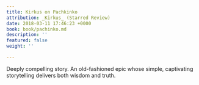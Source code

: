 ```yaml
---
title: Kirkus on Pachkinko
attribution: _Kirkus_ (Starred Review)
date: 2018-03-11 17:46:23 +0000
book: book/pachinko.md
description: ''
featured: false
weight: ''

---
```

Deeply compelling story. An old-fashioned epic whose simple, captivating storytelling delivers both wisdom and truth.